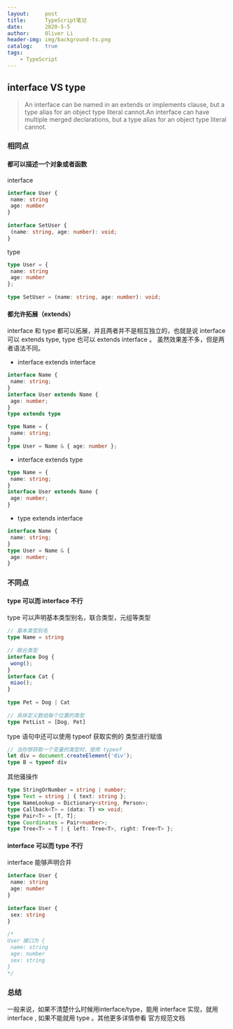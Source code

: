 ```yaml
---
layout:     post
title:      TypeScript笔记
date:       2020-5-5
author:     Oliver Li
header-img: img/background-ts.png
catalog:    true
tags:
    - TypeScript
---
```


## interface VS type

> An interface can be named in an extends or implements clause, but a type alias for an object type literal cannot.An interface can have multiple merged declarations, but a type alias for an object type literal cannot.

### 相同点

#### 都可以描述一个对象或者函数
interface

```ts
interface User {
 name: string
 age: number
}
 
interface SetUser {
 (name: string, age: number): void;
}
```
type

```ts
type User = {
 name: string
 age: number
};
 
type SetUser = (name: string, age: number): void;
```

#### 都允许拓展（extends）

interface 和 type 都可以拓展，并且两者并不是相互独立的，也就是说 interface 可以 extends type, type 也可以 extends interface 。 虽然效果差不多，但是两者语法不同。

* interface extends interface

```ts
interface Name { 
 name: string; 
}
interface User extends Name { 
 age: number; 
}
type extends type
```

```ts
type Name = { 
 name: string; 
}
type User = Name & { age: number };
```

* interface extends type

```ts
type Name = { 
 name: string; 
}
interface User extends Name { 
 age: number; 
}
```

* type extends interface

```ts
interface Name { 
 name: string; 
}
type User = Name & { 
 age: number; 
}
```

### 不同点

#### type 可以而 interface 不行

type 可以声明基本类型别名，联合类型，元组等类型

```ts
// 基本类型别名
type Name = string
 
// 联合类型
interface Dog {
 wong();
}
interface Cat {
 miao();
}
 
type Pet = Dog | Cat
 
// 具体定义数组每个位置的类型
type PetList = [Dog, Pet]
```

type 语句中还可以使用 typeof 获取实例的 类型进行赋值

```ts
// 当你想获取一个变量的类型时，使用 typeof
let div = document.createElement('div');
type B = typeof div
```

其他骚操作

```ts
type StringOrNumber = string | number; 
type Text = string | { text: string }; 
type NameLookup = Dictionary<string, Person>; 
type Callback<T> = (data: T) => void; 
type Pair<T> = [T, T]; 
type Coordinates = Pair<number>; 
type Tree<T> = T | { left: Tree<T>, right: Tree<T> };
```

#### interface 可以而 type 不行
interface 能够声明合并

```ts
interface User {
 name: string
 age: number
}
 
interface User {
 sex: string
}
 
/*
User 接口为 {
 name: string
 age: number
 sex: string 
}
*/
```

### 总结
一般来说，如果不清楚什么时候用interface/type，能用 interface 实现，就用 interface , 如果不能就用 type 。其他更多详情参看 官方规范文档
